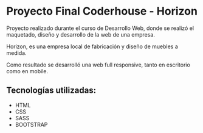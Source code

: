 # Proyecto Final Coderhouse - Horizon 

Proyecto realizado durante el curso de Desarrollo Web, donde se realizó el maquetado, diseño
y desarrollo de la web de una empresa.

Horizon, es una empresa local de fabricación y diseño de muebles a medida. 

Como resultado se desarrolló una web full responsive, tanto en escritorio como en mobile.


## Tecnologías utilizadas: 

- HTML
- CSS
- SASS
- BOOTSTRAP




